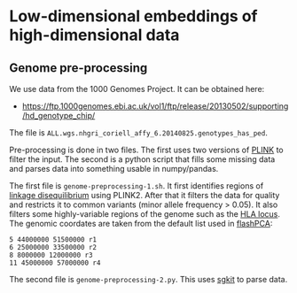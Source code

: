 # Low-dimensional embeddings of high-dimensional data

## Genome pre-processing

We use data from the 1000 Genomes Project. It can be obtained here:

* https://ftp.1000genomes.ebi.ac.uk/vol1/ftp/release/20130502/supporting/hd_genotype_chip/

The file is `ALL.wgs.nhgri_coriell_affy_6.20140825.genotypes_has_ped`.

Pre-processing is done in two files. The first uses two versions of [PLINK](https://www.cog-genomics.org/plink/) to filter the input. The second is a python script that fills some missing data and parses data into something usable in numpy/pandas.

The first file is `genome-preprocessing-1.sh`. It first identifies regions of [linkage disequilibrium](https://en.wikipedia.org/wiki/Linkage_disequilibrium) using PLINK2. After that it filters the data for quality and restricts it to common variants (minor allele frequency > 0.05). It also filters some highly-variable regions of the genome such as the [HLA locus](https://en.wikipedia.org/wiki/Human_leukocyte_antigen). The genomic coordates are taken from the default list used in [flashPCA](https://github.com/gabraham/flashpca):
```
5 44000000 51500000 r1
6 25000000 33500000 r2
8 8000000 12000000 r3
11 45000000 57000000 r4
```

The second file is `genome-preprocessing-2.py`. This uses [sgkit](https://github.com/sgkit-dev/sgkit) to parse data.
